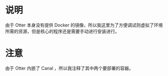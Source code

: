 # 说明
由于 Otter 本身没有提供 Docker 的镜像，所以我这里为了方便调试则虚拟了环境所需的资源，但是核心的程序还是需要手动进行安装进行。
# 注意
由于 Otter 内嵌了 Canal ，所以我注释了其中两个要部署的容器。